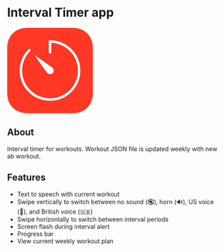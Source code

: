 # Interval Timer app

![icon](icon.png)

## About

Interval timer for workouts. Workout JSON file is updated weekly with new ab workout.

## Features
- Text to speech with current workout
- Swipe vertically to switch between no sound (🔇), horn (🔊), US voice (👄), and British voice (🇬🇧)
- Swipe horizontally to switch between interval periods
- Screen flash during interval alert
- Progress bar
- View current weekly workout plan
